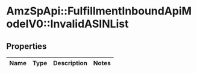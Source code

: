 # AmzSpApi::FulfillmentInboundApiModelV0::InvalidASINList

## Properties
Name | Type | Description | Notes
------------ | ------------- | ------------- | -------------

